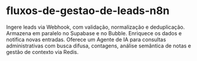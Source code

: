 # fluxos-de-gestao-de-leads-n8n
Ingere leads via Webhook, com validação, normalização e deduplicação.  Armazena em paralelo no Supabase e no Bubble.  Enriquece os dados e notifica novas entradas.  Oferece um Agente de IA para consultas administrativas com busca difusa, contagens, análise semântica de notas e gestão de contexto via Redis.
